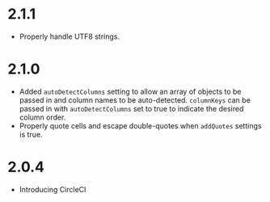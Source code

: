 # 2.1.1
- Properly handle UTF8 strings.

# 2.1.0
- Added `autoDetectColumns` setting to allow an array of objects to be passed in and column names to be auto-detected. `columnKeys` can be passed in with `autoDetectColumns` set to true to indicate the desired column order.
- Properly quote cells and escape double-quotes when `addQuotes` settings is true.

# 2.0.4
- Introducing CircleCI
